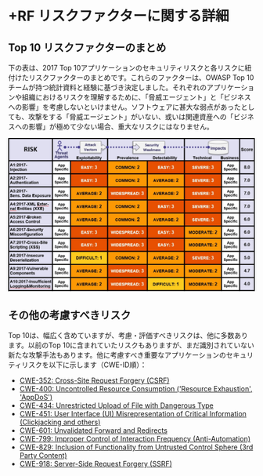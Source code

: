 # +RF リスクファクターに関する詳細

## Top 10 リスクファクターのまとめ

下の表は、2017 Top 10アプリケーションのセキュリティリスクと各リスクに紐付けたリスクファクターのまとめです。これらのファクターは、OWASP Top 10チームが持つ統計資料と経験に基づき決定しました。それぞれのアプリケーションや組織におけるリスクを理解するために、「脅威エージェント」と「ビジネスへの影響」を考慮しないといけません。ソフトウェアに甚大な弱点があったとしても、攻撃をする「脅威エージェント」がいない、或いは関連資産への「ビジネスへの影響」が極めて少ない場合、重大なリスクにはなりません。

![Risk Factor Table](images/0xc1-risk-factor-table.png)

## その他の考慮すべきリスク

Top 10は、幅広く含めていますが、考慮・評価すべきリスクは、他に多数あります。以前のTop 10に含まれていたリスクもありますが、まだ識別されていない新たな攻撃手法もあります。他に考慮すべき重要なアプリケーションのセキュリティリスクを以下に示します（CWE-ID順）：

* [CWE-352: Cross-Site Request Forgery (CSRF)](https://cwe.mitre.org/data/definitions/352.html)
* [CWE-400: Uncontrolled Resource Consumption ('Resource Exhaustion', 'AppDoS')](https://cwe.mitre.org/data/definitions/400.html)
* [CWE-434: Unrestricted Upload of File with Dangerous Type](https://cwe.mitre.org/data/definitions/434.html)
* [CWE-451: User Interface (UI) Misrepresentation of Critical Information (Clickjacking and others)](https://cwe.mitre.org/data/definitions/451.html)
* [CWE-601: Unvalidated Forward and Redirects](https://cwe.mitre.org/data/definitions/601.html)
* [CWE-799: Improper Control of Interaction Frequency (Anti-Automation)](https://cwe.mitre.org/data/definitions/799.html)
* [CWE-829: Inclusion of Functionality from Untrusted Control Sphere (3rd Party Content)](https://cwe.mitre.org/data/definitions/829.html)
* [CWE-918: Server-Side Request Forgery (SSRF)](https://cwe.mitre.org/data/definitions/918.html)
